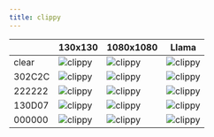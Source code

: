 ```yaml
---
title: clippy
---
```


|        | 130x130                                           | 1080x1080                                                 | Llama                                                         |
| ------ | ------------------------------------------------- | --------------------------------------------------------- | ------------------------------------------------------------- |
| clear  | ![clippy](/clippy.png "clippy.png")               | ![clippy](/clippy_big.png "clippy_big.png")               | ![clippy](/llama_clippy.png "llama_clippy.png")               |
| 302C2C | ![clippy](/clippy_302C2C.png "clippy_302C2C.png") | ![clippy](/clippy_302C2C_big.png "clippy_302C2C_big.png") | ![clippy](/llama_clippy_302C2C.png "llama_clippy_302C2C.png") |
| 222222 | ![clippy](/clippy_222222.png "clippy_222222.png") | ![clippy](/clippy_222222_big.png "clippy_222222_big.png") | ![clippy](/llama_clippy_222222.png "llama_clippy_222222.png") |
| 130D07 | ![clippy](/clippy_130D07.png "clippy_130D07.png") | ![clippy](/clippy_130D07_big.png "clippy_130D07_big.png") | ![clippy](/llama_clippy_130D07.png "llama_clippy_130D07.png") |
| 000000 | ![clippy](/clippy_000000.png "clippy_000000.png") | ![clippy](/clippy_000000_big.png "clippy_000000_big.png") | ![clippy](/llama_clippy_000000.png "llama_clippy_000000.png") |